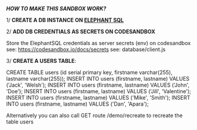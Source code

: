 **_HOW TO MAKE THIS SANDBOX WORK?_**

1/ **CREATE A DB INSTANCE ON [ELEPHANT SQL](https://api.elephantsql.com/)**

2/ **ADD DB CREDENTIALS AS SECRETS ON CODESANDBOX**

Store the ElephantSQL credentials as server secrets (env) on codesandbox
see: https://codesandbox.io/docs/secrets
see: database/client.js

3/ **CREATE A USERS TABLE**:

CREATE TABLE users (id serial primary key, firstname varchar(255), lastname varchar(255));
INSERT INTO users (firstname, lastname) VALUES ('Jack', 'Welsh');
INSERT INTO users (firstname, lastname) VALUES ('John', 'Doe');
INSERT INTO users (firstname, lastname) VALUES ('Jill', 'Valentine');
INSERT INTO users (firstname, lastname) VALUES ('Mike', 'Smith');
INSERT INTO users (firstname, lastname) VALUES ('Dan', 'Apara');

Alternatively you can also call GET route /demo/recreate to recreate the table users
